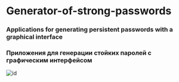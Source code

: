 # Generator-of-strong-passwords
### Applications for generating persistent passwords with a graphical interface
### Приложения для генерации стойких паролей с графическим интерфейсом
![id](https://psv4.userapi.com/c816534/u91842195/docs/88a3b3a018f0/Snimok_ekrana_2017-11-10_v_10_45_14.png?extra=ue956PR1CgLhi7as0MqlYewlH5UPEfxVoIqBSgd7V468C30k7xpOwbLU0_A1qcR9NzZ_f5nFQgEC0YpoQxYqOjWX7vvO1zardekmb4prSo-wtBgq9Pr_Qnct7BDeXaZ8UHnqNtjBmw)
